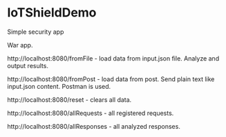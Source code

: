 # IoTShieldDemo
Simple security app 

War app. 

http://localhost:8080/fromFile - load data from input.json file. Analyze and output results.

http://localhost:8080/fromPost - load data from post. Send plain text like input.json content. Postman is used. 

http://localhost:8080/reset - clears all data. 

http://localhost:8080/allRequests - all registered requests.

http://localhost:8080/allResponses - all analyzed responses.

